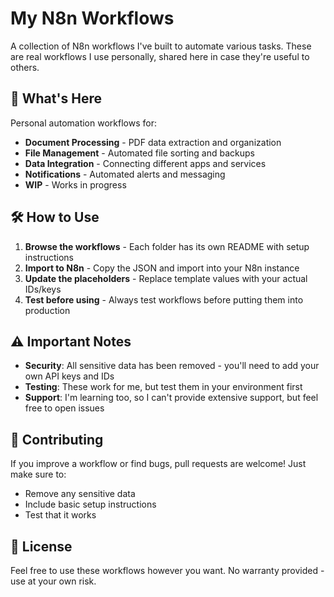 # My N8n Workflows

A collection of N8n workflows I've built to automate various tasks. These are real workflows I use personally, shared here in case they're useful to others.

## 🚀 What's Here

Personal automation workflows for:
- **Document Processing** - PDF data extraction and organization
- **File Management** - Automated file sorting and backups
- **Data Integration** - Connecting different apps and services
- **Notifications** - Automated alerts and messaging
- **WIP** - Works in progress

## 🛠️ How to Use

1. **Browse the workflows** - Each folder has its own README with setup instructions
2. **Import to N8n** - Copy the JSON and import into your N8n instance
3. **Update the placeholders** - Replace template values with your actual IDs/keys
4. **Test before using** - Always test workflows before putting them into production

## ⚠️ Important Notes

- **Security**: All sensitive data has been removed - you'll need to add your own API keys and IDs
- **Testing**: These work for me, but test them in your environment first
- **Support**: I'm learning too, so I can't provide extensive support, but feel free to open issues

## 🤝 Contributing

If you improve a workflow or find bugs, pull requests are welcome! Just make sure to:
- Remove any sensitive data
- Include basic setup instructions
- Test that it works

## 📄 License

Feel free to use these workflows however you want. No warranty provided - use at your own risk.
